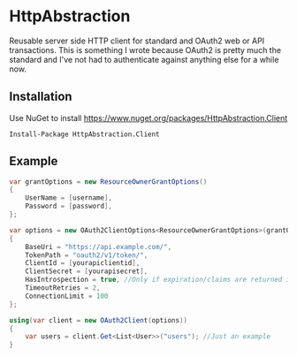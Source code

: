 # HttpAbstraction

Reusable server side HTTP client for standard and OAuth2 web or API transactions. This is something I wrote because OAuth2 is pretty much the standard and I've not had to authenticate against anything else for a while now. 

## Installation

Use NuGet to install https://www.nuget.org/packages/HttpAbstraction.Client

	Install-Package HttpAbstraction.Client

## Example

```cs
var grantOptions = new ResourceOwnerGrantOptions()
{
	UserName = [username],
	Password = [password],
};

var options = new OAuth2ClientOptions<ResourceOwnerGrantOptions>(grantOptions)
{
	BaseUri = "https://api.example.com/",
	TokenPath = "oauth2/v1/token/",
	ClientId = [yourapiclientid],
	ClientSecret = [yourapisecret],
	HasIntrospection = true, //Only if expiration/claims are returned in separate call to oauth2/v1/token/introspection
	TimeoutRetries = 2,
	ConnectionLimit = 100
};

using(var client = new OAuth2Client(options))
{
	var users = client.Get<List<User>>("users"); //Just an example
}
```